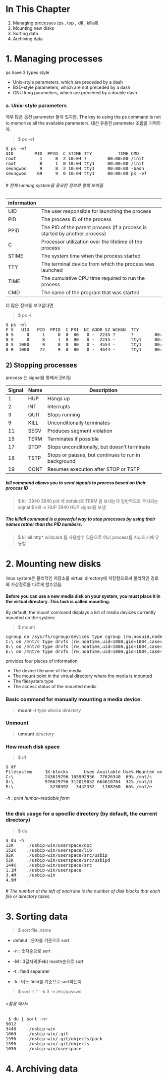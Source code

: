 # In This Chapter

1. Managing processes (ps , top , kill , killall)
2. Mounting new disks
3. Sorting data
4. Archiving data

# 1. Managing processes
ps have 3 types style
+ Unix-style parameters, which are preceded by a dash
+ BSD-style parameters, which are not preceded by a dash
+ GNU long parameters, which are preceded by a double dash

### a. Unix-style parameters


매우 많은 옵션 parameter 들이 있지만. 
The key to using the ps command is not to memorize all the available parameters, 대신 유용한 parameter 조합을 기억하자.

> $ ps -ef
<pre>
$ ps -ef
UID        PID  PPID  C STIME TTY          TIME CMD
root         1     0  2 10:04 ?        00:00:00 /init
root         8     1  0 10:04 tty1     00:00:00 /init
seungwoo     9     8  2 10:04 tty1     00:00:00 -bash
seungwoo    69     9  0 10:04 tty1     00:00:00 ps -ef
</pre>
###### *# 현재 running system을 중요한 정보와 함께 보여줌*


|information||
|-|-|
|UID| The user responsible for launching the process|
|PID| The process ID of the process|
|PPID| The PID of the parent process (if a process is started by another process)|
|C| Processor utilization over the lifetime of the process|
|STIME| The system time when the process started|
|TTY|The terminal device from which the process was launched|
|TIME| The cumulative CPU time required to run the process|
|CMD| The name of the program that was started|

더 많은 정보를 보고싶다면
> $ ps -l
<pre>
$ ps -el
F S   UID   PID  PPID  C PRI  NI ADDR SZ WCHAN  TTY          TIME CMD
0 S     0     1     0  0  80   0 -  2235 ?      ?        00:00:00 init
0 S     0     8     1  0  80   0 -  2235 -      tty1     00:00:00 init
0 S  1000     9     8  0  80   0 -  4554 -      tty1     00:00:00 bash
0 R  1000    72     9  0  80   0 -  4644 -      tty1     00:00:00 ps
</pre>

## 2) Stopping processes
process 는 signal을 통해서 관리됨 


|Signal| Name |Description|
|-|-|-|
|1 |HUP| Hangs up|
|2 |INT |Interrupts|
|3 |QUIT |Stops running|
|9 |KILL |Unconditionally terminates|
|11| SEGV| Produces segment violation|
|15 |TERM |Terminates if possible|
|17| STOP |Stops unconditionally, but doesn’t terminate|
|18 |TSTP |Stops or pauses, but continues to run in background|
|19 |CONT |Resumes execution after STOP or TSTP|

##### kill command allows you to send signals to process based on their process ID

> $ kill 3940
3940 pid 에 defalut로 TERM 을 보내는데 일반적으로 무시되는 signal
> $ kill -s HUP 3940
HUP signal을 보냄


##### The killall command is a powerful way to stop processes by using their names rather than the PID numbers.

> $ killall http*
wildcard 를 사용할수 있음으로 여러 process를 처리하기에 유용함


# 2. Mounting new disks
linux system은 물리적인 저장소를 virtual directory에 저장함으로써 물리적인 경로와 가상경로를 다르게 할수있음. 

#### Before you can use a new media disk on your system, you must place it in the virtual directory. This task is called mounting.


By default, the mount
command displays a list of media devices currently mounted on the system:
> $ mount

<pre>
cgroup on /sys/fs/cgroup/devices type cgroup (rw,nosuid,nodev,noexec,relatime,devices)
C:\ on /mnt/c type drvfs (rw,noatime,uid=1000,gid=1004,case=off)
D:\ on /mnt/d type drvfs (rw,noatime,uid=1000,gid=1004,case=off)
E:\ on /mnt/e type drvfs (rw,noatime,uid=1000,gid=1004,case=off)
</pre>

provides four pieces of information

+ The device filename of the media
+ The mount point in the virtual directory where the media is mounted
+ The filesystem type
+ The access status of the mounted media


###  Basic command for manually mounting a media device:
> **mount** *-t type device directory*

### Unmount

> **umount** *directory*


### How much disk space 

> $ df
<pre>
$ df
Filesystem     1K-blocks      Used Available Use% Mounted on
C:\            243619296 165992956  77626340  69% /mnt/c
D:\            976629756 312019052 664610704  32% /mnt/d
E:\              5230592   3442332   1788260  66% /mnt/e
</pre>

###### *-h : print human-readable form*

### the disk usage for a specific directory (by default, the current directory)

> $ du
<pre>
$ du -h
12K     ./usbip-win/userspace/doc
152K    ./usbip-win/userspace/lib
92K     ./usbip-win/userspace/src/usbip
52K     ./usbip-win/userspace/src/usbipd
144K    ./usbip-win/userspace/src
1.1M    ./usbip-win/userspace
3.4M    ./usbip-win
4.9M    .
</pre>
###### *# The number at the left of each line is the number of disk blocks that each file or directory takes.*



# 3. Sorting data
> $ sort file_name

+ defalut : 문자를 기준으로 sort 
+ -n : 숫자순으로 sort
+ -M : 3글자의(Feb) month순으로 sort

+ -t : field separater
+ -k : 어느 field를 기준으로 sort하는지 

> $ sort -t ':' -k 3 -n  /etc/passwd

###### <활용 예시>
<pre>
 $ du | sort -nr
5012    .
3448    ./usbip-win
1660    ./usbip-win/.git
1596    ./usbip-win/.git/objects/pack
1596    ./usbip-win/.git/objects
1036    ./usbip-win/userspace
</pre>



# 4. Archiving data
